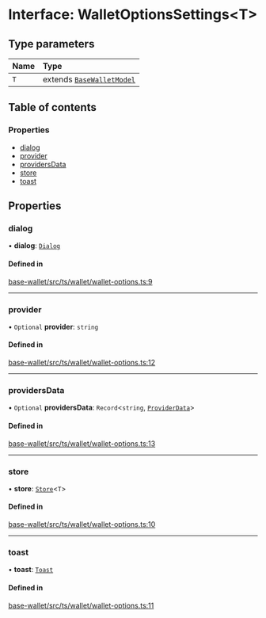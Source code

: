 # Interface: WalletOptionsSettings<T\>

## Type parameters

| Name | Type |
| :------ | :------ |
| `T` | extends [`BaseWalletModel`](BaseWalletModel.md) |

## Table of contents

### Properties

- [dialog](WalletOptionsSettings.md#dialog)
- [provider](WalletOptionsSettings.md#provider)
- [providersData](WalletOptionsSettings.md#providersdata)
- [store](WalletOptionsSettings.md#store)
- [toast](WalletOptionsSettings.md#toast)

## Properties

### dialog

• **dialog**: [`Dialog`](Dialog.md)

#### Defined in

[base-wallet/src/ts/wallet/wallet-options.ts:9](https://gitlab.com/i3-market/code/wp3/t3.2/i3m-wallet-monorepo/-/blob/9635322/packages/base-wallet/src/ts/wallet/wallet-options.ts#L9)

___

### provider

• `Optional` **provider**: `string`

#### Defined in

[base-wallet/src/ts/wallet/wallet-options.ts:12](https://gitlab.com/i3-market/code/wp3/t3.2/i3m-wallet-monorepo/-/blob/9635322/packages/base-wallet/src/ts/wallet/wallet-options.ts#L12)

___

### providersData

• `Optional` **providersData**: `Record`<`string`, [`ProviderData`](../API.md#providerdata)\>

#### Defined in

[base-wallet/src/ts/wallet/wallet-options.ts:13](https://gitlab.com/i3-market/code/wp3/t3.2/i3m-wallet-monorepo/-/blob/9635322/packages/base-wallet/src/ts/wallet/wallet-options.ts#L13)

___

### store

• **store**: [`Store`](Store.md)<`T`\>

#### Defined in

[base-wallet/src/ts/wallet/wallet-options.ts:10](https://gitlab.com/i3-market/code/wp3/t3.2/i3m-wallet-monorepo/-/blob/9635322/packages/base-wallet/src/ts/wallet/wallet-options.ts#L10)

___

### toast

• **toast**: [`Toast`](Toast.md)

#### Defined in

[base-wallet/src/ts/wallet/wallet-options.ts:11](https://gitlab.com/i3-market/code/wp3/t3.2/i3m-wallet-monorepo/-/blob/9635322/packages/base-wallet/src/ts/wallet/wallet-options.ts#L11)
